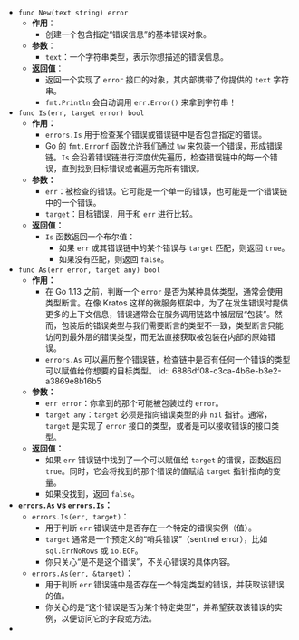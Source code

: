- `func New(text string) error`
	- **作用**：
		- 创建一个包含指定“错误信息”的基本错误对象。
	- **参数**：
		- `text`：一个字符串类型，表示你想描述的错误信息。
	- **返回值**：
		- 返回一个实现了 `error` 接口的对象，其内部携带了你提供的 `text` 字符串。
		- `fmt.Println` 会自动调用 `err.Error()` 来拿到字符串！
- `func Is(err, target error) bool`
	- **作用：**
		- `errors.Is` 用于检查某个错误或错误链中是否包含指定的错误。
		- Go 的 `fmt.Errorf` 函数允许我们通过 `%w` 来包装一个错误，形成错误链。`Is` 会沿着错误链进行深度优先遍历，检查错误链中的每一个错误，直到找到目标错误或者遍历完所有错误。
	- **参数：**
		- `err`：被检查的错误。它可能是一个单一的错误，也可能是一个错误链中的一个错误。
		- `target`：目标错误，用于和 `err` 进行比较。
	- **返回值：**
		- `Is` 函数返回一个布尔值：
			- 如果 `err` 或其错误链中的某个错误与 `target` 匹配，则返回 `true`。
			- 如果没有匹配，则返回 `false`。
- `func As(err error, target any) bool`
	- **作用：**
		- 在 Go 1.13 之前，判断一个 `error` 是否为某种具体类型，通常会使用类型断言。在像 Kratos 这样的微服务框架中，为了在发生错误时提供更多的上下文信息，错误通常会在服务调用链路中被层层“包装”。然而，包装后的错误类型与我们需要断言的类型不一致，类型断言只能访问到最外层的错误类型，而无法直接获取被包装在内部的原始错误。
		- `errors.As` 可以遍历整个错误链，检查链中是否有任何一个错误的类型可以赋值给你想要的目标类型。
		  id:: 6886df08-c3ca-4b6e-b3e2-a3869e8b16b5
	- **参数：**
		- `err error`：你拿到的那个可能被包装过的 `error`。
		- `target any`：`target` 必须是指向错误类型的非 `nil` 指针。通常，`target` 是实现了 `error` 接口的类型，或者是可以接收错误的接口类型。
	- **返回值：**
		- 如果 `err` 错误链中找到了一个可以赋值给 `target` 的错误，函数返回 `true`。同时，它会将找到的那个错误的值赋给 `target` 指针指向的变量。
		- 如果没找到，返回 `false`。
- **`errors.As` vs `errors.Is`：**
	- `errors.Is(err, target)`：
		- 用于判断 `err` 错误链中是否存在一个特定的错误实例（值）。
		- `target` 通常是一个预定义的“哨兵错误”（sentinel error），比如 `sql.ErrNoRows` 或 `io.EOF`。
		- 你只关心“是不是这个错误”，不关心错误的具体内容。
	- `errors.As(err, &target)`：
		- 用于判断 `err` 错误链中是否存在一个特定类型的错误，并获取该错误的值。
		- 你关心的是“这个错误是否为某个特定类型”，并希望获取该错误的实例，以便访问它的字段或方法。
-